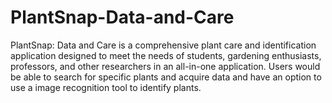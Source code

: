 # PlantSnap-Data-and-Care
PlantSnap: Data and Care is a comprehensive plant care and identification application designed to meet the needs of students, gardening enthusiasts, professors, and other researchers in an all-in-one application. Users would be able to search for specific plants and acquire data and have an option to use a image recognition tool to identify plants.
